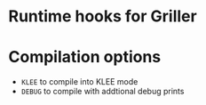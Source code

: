 # Runtime hooks for Griller

# Compilation options

- `KLEE` to compile into KLEE mode
- `DEBUG` to compile with addtional debug prints